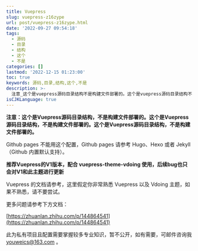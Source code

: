 ```yaml
---
title: Vuepress
slug: vuepress-z16zype
url: post/vuepress-z16zype.html
date: '2022-09-27 09:54:18'
tags:
  - 源码
  - 目录
  - 结构
  - 这个
  - 不是
categories: []
lastmod: '2022-12-15 01:23:00'
toc: true
keywords: 源码,目录,结构,这个,不是
description: >-
  注意_这个是vuepress源码目录结构不是构建文件部署的。这个是vuepress源码目录结构不是构建文件部署的。这个是vuepress源码目录结构不是构建文件部署的。githubpages不能用这个配置githubpages请参考hugohexo或者jekyll（github内置默认支持）。推荐vuepress的v版本配合vuepressthemevdoing使用后续bug也只会对v和此主题进行更新vuepress的文档请参考这里假定你非常熟悉vuepress以及vdoing主题如果不熟悉请不要尝试。更
isCJKLanguage: true
---
```




**注意：这个是Vuepress源码目录结构，不是构建文件部署的。这个是Vuepress源码目录结构，不是构建文件部署的。这个是Vuepress源码目录结构，不是构建文件部署的。**

Github pages 不能用这个配置，Github pages 请参考 Hugo、Hexo 或者 Jekyll（Github 内置默认支持）。

**推荐Vuepress的V1版本，配合 vuepress-theme-vdoing 使用，后续bug也只会对V1和此主题进行更新**

Vuepress 的文档请参考，这里假定你非常熟悉 Vuepress 以及 Vdoing 主题，如果不熟悉，请不要尝试。

更多问题请参考下方文档：

[https://zhuanlan.zhihu.com/p/144864541](https://zhuanlan.zhihu.com/p/144864541)

此为私有项目且配置需要掌握较多专业知识，暂不公开，如有需要，可邮件咨询我 youweics@163.com 。
